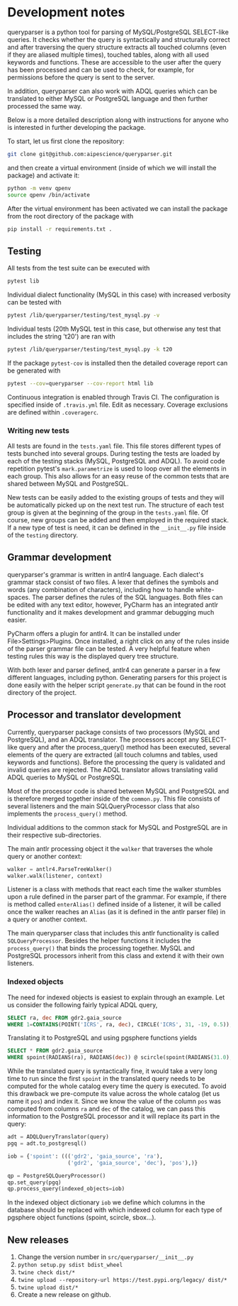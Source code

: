 # Development notes

queryparser is a python tool for parsing of MySQL/PostgreSQL SELECT-like queries.
It checks whether the query is syntactically and structurally correct and 
after traversing the query structure extracts all touched columns (even if
they are aliased multiple times), touched tables, along with all used keywords
and functions. These are accessible to the user after the query has been 
processed and can be used to check, for example, for permissions before the
query is sent to the server.

In addition, queryparser can also work with ADQL queries which can be translated
to either MySQL or PostgreSQL language and then further processed the same
way.

Below is a more detailed description along with instructions for anyone who is
interested in further developing the package.

To start, let us first clone the repository:

```bash
git clone git@github.com:aipescience/queryparser.git
```

and then create a virtual environment (inside of which we will install the
package) and activate it:

```bash
python -m venv qpenv
source qpenv /bin/activate
```

After the virtual environment has been activated we can install the package
from the root directory of the package with

```bash
pip install -r requirements.txt .
```

## Testing

All tests from the test suite can be executed with 

```bash
pytest lib
```

Individual dialect functionality (MySQL in this case) with increased verbosity
can be tested with

```bash
pytest /lib/queryparser/testing/test_mysql.py -v
```

Individual tests (20th MySQL test in this case, but otherwise any test
that includes the string 't20') are ran with

```bash
pytest /lib/queryparser/testing/test_mysql.py -k t20
```

If the package `pytest-cov` is installed then the detailed coverage report
can be generated with

```bash
pytest --cov=queryparser --cov-report html lib
```

Continuous integration is enabled through Travis CI. The configuration is 
specified inside of `.travis.yml` file. Edit as necessary. Coverage exclusions
are defined within  `.coveragerc`.

### Writing new tests

All tests are found in the `tests.yaml` file. This file stores different types
of tests bunched into several groups. During testing the tests are loaded by each of
the testing stacks (MySQL, PostgreSQL and ADQL). To avoid code repetition
pytest's `mark.parametrize` is used to loop over all the elements in
each group. This also allows for an easy reuse of the common tests that
are shared between MySQL and PostgreSQL.

New tests can be easily added to the existing groups of tests and they
will be automatically picked up on the next test run. The structure of each
test group is given at the beginning of the group in the `tests.yaml` file.
Of course, new groups can be added and then employed in the required stack.
If a new type of test is need, it can be defined in the `__init__.py` file
inside of the `testing` directory.

## Grammar development

queryparser's grammar is written in antlr4 language. Each dialect's grammar
stack consist of two files. A lexer that defines the symbols and words (any
combination of characters), including how to handle white-spaces.
The parser defines the rules of the SQL languages. Both files can be edited with any
text editor, however, PyCharm has an integrated antlr functionality and it 
makes development and grammar debugging much easier.

PyCharm offers a plugin for antlr4. It can be installed under File>Settings>Plugins.
Once installed, a right click on any of the rules inside of the parser
grammar file can be tested. A very helpful feature when testing rules this way
is the displayed query tree structure.

With both lexer and parser defined, antlr4 can generate a parser in a few
different languages, including python. Generating parsers for this project
is done easily with the helper script `generate.py` that can be found in
the root directory of the project.

## Processor and translator development

Currently, queryparser package consists of two processors (MySQL and PostgreSQL),
and an ADQL translator. The processors accept any SELECT-like query and
after the process_query() method has been executed, several elements of
the query are extracted (all touch columns and tables, used keywords and functions).
Before the processing the query is validated and invalid queries are rejected.
The ADQL translator allows translating valid ADQL queries to MySQL or PostgreSQL.

Most of the processor code is shared between MySQL and PostgreSQL and is
therefore merged together inside of the `common.py`. This file consists
of several listeners and the main SQLQueryProcessor class that also implements
the ``process_query()`` method.

Individual additions to the common stack for MySQL and PostgreSQL are in
their respective sub-directories.

The main antlr processing object it the `walker` that traverses the whole query
or another context:

```python
walker = antlr4.ParseTreeWalker()
walker.walk(listener, context)
```

Listener is a class with methods that react each time the walker stumbles upon a rule
defined in the parser part of the grammar. For example, if there is method
called `enterAlias()` defined inside of a listener, it will be called once
the walker reaches an `Alias` (as it is defined in the antlr parser file) in a
query or another context.

The main queryparser class that includes this antlr functionality is called
`SQLQueryProcessor`. Besides the helper functions it includes the 
`process_query()` that binds the processing together. MySQL and PostgreSQL
processors inherit from this class and extend it with their own listeners.

### Indexed objects

The need for indexed objects is easiest to explain through an example. Let us
consider the following fairly typical ADQL query,

```SQL
SELECT ra, dec FROM gdr2.gaia_source
WHERE 1=CONTAINS(POINT('ICRS', ra, dec), CIRCLE('ICRS', 31, -19, 0.5));
```

Translating it to PostgreSQL and using pgsphere functions yields

```SQL
SELECT * FROM gdr2.gaia_source
WHERE spoint(RADIANS(ra), RADIANS(dec)) @ scircle(spoint(RADIANS(31.0), RADIANS(-19.0)), RADIANS(0.5));
```

While the translated query is syntactically fine, it would take a very long time
to run since the first `spoint` in the translated query needs to be computed
for the whole catalog every time the query is executed. To avoid this drawback
we pre-compute its value across
the whole catalog (let us name it `pos`) and index it. Since we know the value
of the column `pos` was computed from columns `ra` and `dec` of the catalog,
we can pass this information to the PostgreSQL processor and it will replace
its part in the query:

```python
adt = ADQLQueryTranslator(query)
pgq = adt.to_postgresql()

iob = {'spoint': ((('gdr2', 'gaia_source', 'ra'),
                   ('gdr2', 'gaia_source', 'dec'), 'pos'),)}

qp = PostgreSQLQueryProcessor()
qp.set_query(pgq)
qp.process_query(indexed_objects=iob)
```

In the indexed object dictionary `iob` we define which columns in the database
should be replaced with which indexed column for each type of pgsphere object
functions (spoint, scircle, sbox...).

## New releases

1. Change the version number in `src/queryparser/__init__.py`
2. `python setup.py sdist bdist_wheel`
3. `twine check dist/*`
4. `twine upload --repository-url https://test.pypi.org/legacy/ dist/*`
5. `twine upload dist/*`
6. Create a new release on github.
